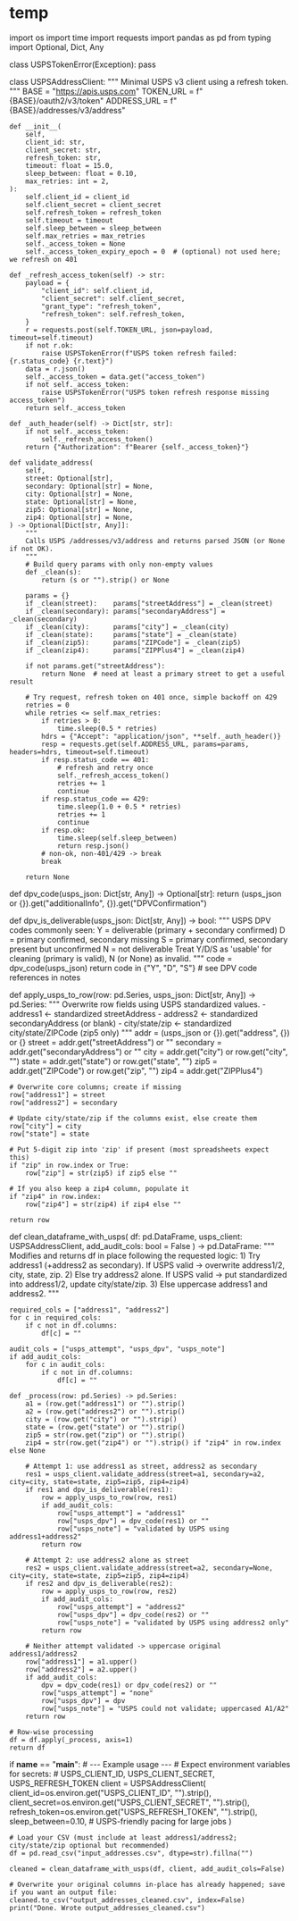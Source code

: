 # temp
import os
import time
import requests
import pandas as pd
from typing import Optional, Dict, Any

class USPSTokenError(Exception):
    pass

class USPSAddressClient:
    """
    Minimal USPS v3 client using a refresh token.
    """
    BASE = "https://apis.usps.com"
    TOKEN_URL = f"{BASE}/oauth2/v3/token"
    ADDRESS_URL = f"{BASE}/addresses/v3/address"

    def __init__(
        self,
        client_id: str,
        client_secret: str,
        refresh_token: str,
        timeout: float = 15.0,
        sleep_between: float = 0.10,
        max_retries: int = 2,
    ):
        self.client_id = client_id
        self.client_secret = client_secret
        self.refresh_token = refresh_token
        self.timeout = timeout
        self.sleep_between = sleep_between
        self.max_retries = max_retries
        self._access_token = None
        self._access_token_expiry_epoch = 0  # (optional) not used here; we refresh on 401

    def _refresh_access_token(self) -> str:
        payload = {
            "client_id": self.client_id,
            "client_secret": self.client_secret,
            "grant_type": "refresh_token",
            "refresh_token": self.refresh_token,
        }
        r = requests.post(self.TOKEN_URL, json=payload, timeout=self.timeout)
        if not r.ok:
            raise USPSTokenError(f"USPS token refresh failed: {r.status_code} {r.text}")
        data = r.json()
        self._access_token = data.get("access_token")
        if not self._access_token:
            raise USPSTokenError("USPS token refresh response missing access_token")
        return self._access_token

    def _auth_header(self) -> Dict[str, str]:
        if not self._access_token:
            self._refresh_access_token()
        return {"Authorization": f"Bearer {self._access_token}"}

    def validate_address(
        self,
        street: Optional[str],
        secondary: Optional[str] = None,
        city: Optional[str] = None,
        state: Optional[str] = None,
        zip5: Optional[str] = None,
        zip4: Optional[str] = None,
    ) -> Optional[Dict[str, Any]]:
        """
        Calls USPS /addresses/v3/address and returns parsed JSON (or None if not OK).
        """
        # Build query params with only non-empty values
        def _clean(s): 
            return (s or "").strip() or None

        params = {}
        if _clean(street):    params["streetAddress"] = _clean(street)
        if _clean(secondary): params["secondaryAddress"] = _clean(secondary)
        if _clean(city):      params["city"] = _clean(city)
        if _clean(state):     params["state"] = _clean(state)
        if _clean(zip5):      params["ZIPCode"] = _clean(zip5)
        if _clean(zip4):      params["ZIPPlus4"] = _clean(zip4)

        if not params.get("streetAddress"):
            return None  # need at least a primary street to get a useful result

        # Try request, refresh token on 401 once, simple backoff on 429
        retries = 0
        while retries <= self.max_retries:
            if retries > 0:
                time.sleep(0.5 * retries)
            hdrs = {"Accept": "application/json", **self._auth_header()}
            resp = requests.get(self.ADDRESS_URL, params=params, headers=hdrs, timeout=self.timeout)
            if resp.status_code == 401:
                # refresh and retry once
                self._refresh_access_token()
                retries += 1
                continue
            if resp.status_code == 429:
                time.sleep(1.0 + 0.5 * retries)
                retries += 1
                continue
            if resp.ok:
                time.sleep(self.sleep_between)
                return resp.json()
            # non-ok, non-401/429 -> break
            break

        return None

def dpv_code(usps_json: Dict[str, Any]) -> Optional[str]:
    return (usps_json or {}).get("additionalInfo", {}).get("DPVConfirmation")

def dpv_is_deliverable(usps_json: Dict[str, Any]) -> bool:
    """
    USPS DPV codes commonly seen:
      Y = deliverable (primary + secondary confirmed)
      D = primary confirmed, secondary missing
      S = primary confirmed, secondary present but unconfirmed
      N = not deliverable
    Treat Y/D/S as 'usable' for cleaning (primary is valid), N (or None) as invalid.
    """
    code = dpv_code(usps_json)
    return code in {"Y", "D", "S"}  # see DPV code references in notes

def apply_usps_to_row(row: pd.Series, usps_json: Dict[str, Any]) -> pd.Series:
    """
    Overwrite row fields using USPS standardized values.
    - address1 <- standardized streetAddress
    - address2 <- standardized secondaryAddress (or blank)
    - city/state/zip <- standardized city/state/ZIPCode (zip5 only)
    """
    addr = (usps_json or {}).get("address", {}) or {}
    street = addr.get("streetAddress") or ""
    secondary = addr.get("secondaryAddress") or ""
    city = addr.get("city") or row.get("city", "")
    state = addr.get("state") or row.get("state", "")
    zip5 = addr.get("ZIPCode") or row.get("zip", "")
    zip4 = addr.get("ZIPPlus4")

    # Overwrite core columns; create if missing
    row["address1"] = street
    row["address2"] = secondary

    # Update city/state/zip if the columns exist, else create them
    row["city"] = city
    row["state"] = state

    # Put 5-digit zip into 'zip' if present (most spreadsheets expect this)
    if "zip" in row.index or True:
        row["zip"] = str(zip5) if zip5 else ""

    # If you also keep a zip4 column, populate it
    if "zip4" in row.index:
        row["zip4"] = str(zip4) if zip4 else ""

    return row

def clean_dataframe_with_usps(
    df: pd.DataFrame,
    usps_client: USPSAddressClient,
    add_audit_cols: bool = False
) -> pd.DataFrame:
    """
    Modifies and returns df in place following the requested logic:
      1) Try address1 (+address2 as secondary). If USPS valid -> overwrite address1/2, city, state, zip.
      2) Else try address2 alone. If USPS valid -> put standardized into address1/2, update city/state/zip.
      3) Else uppercase address1 and address2.
    """

    required_cols = ["address1", "address2"]
    for c in required_cols:
        if c not in df.columns:
            df[c] = ""

    audit_cols = ["usps_attempt", "usps_dpv", "usps_note"]
    if add_audit_cols:
        for c in audit_cols:
            if c not in df.columns:
                df[c] = ""

    def _process(row: pd.Series) -> pd.Series:
        a1 = (row.get("address1") or "").strip()
        a2 = (row.get("address2") or "").strip()
        city = (row.get("city") or "").strip()
        state = (row.get("state") or "").strip()
        zip5 = str(row.get("zip") or "").strip()
        zip4 = str(row.get("zip4") or "").strip() if "zip4" in row.index else None

        # Attempt 1: use address1 as street, address2 as secondary
        res1 = usps_client.validate_address(street=a1, secondary=a2, city=city, state=state, zip5=zip5, zip4=zip4)
        if res1 and dpv_is_deliverable(res1):
            row = apply_usps_to_row(row, res1)
            if add_audit_cols:
                row["usps_attempt"] = "address1"
                row["usps_dpv"] = dpv_code(res1) or ""
                row["usps_note"] = "validated by USPS using address1+address2"
            return row

        # Attempt 2: use address2 alone as street
        res2 = usps_client.validate_address(street=a2, secondary=None, city=city, state=state, zip5=zip5, zip4=zip4)
        if res2 and dpv_is_deliverable(res2):
            row = apply_usps_to_row(row, res2)
            if add_audit_cols:
                row["usps_attempt"] = "address2"
                row["usps_dpv"] = dpv_code(res2) or ""
                row["usps_note"] = "validated by USPS using address2 only"
            return row

        # Neither attempt validated -> uppercase original address1/address2
        row["address1"] = a1.upper()
        row["address2"] = a2.upper()
        if add_audit_cols:
            dpv = dpv_code(res1) or dpv_code(res2) or ""
            row["usps_attempt"] = "none"
            row["usps_dpv"] = dpv
            row["usps_note"] = "USPS could not validate; uppercased A1/A2"
        return row

    # Row-wise processing
    df = df.apply(_process, axis=1)
    return df


if __name__ == "__main__":
    # --- Example usage ---
    # Expect environment variables for secrets:
    #   USPS_CLIENT_ID, USPS_CLIENT_SECRET, USPS_REFRESH_TOKEN
    client = USPSAddressClient(
        client_id=os.environ.get("USPS_CLIENT_ID", "").strip(),
        client_secret=os.environ.get("USPS_CLIENT_SECRET", "").strip(),
        refresh_token=os.environ.get("USPS_REFRESH_TOKEN", "").strip(),
        sleep_between=0.10,   # USPS-friendly pacing for large jobs
    )

    # Load your CSV (must include at least address1/address2; city/state/zip optional but recommended)
    df = pd.read_csv("input_addresses.csv", dtype=str).fillna("")

    cleaned = clean_dataframe_with_usps(df, client, add_audit_cols=False)

    # Overwrite your original columns in-place has already happened; save if you want an output file:
    cleaned.to_csv("output_addresses_cleaned.csv", index=False)
    print("Done. Wrote output_addresses_cleaned.csv")
